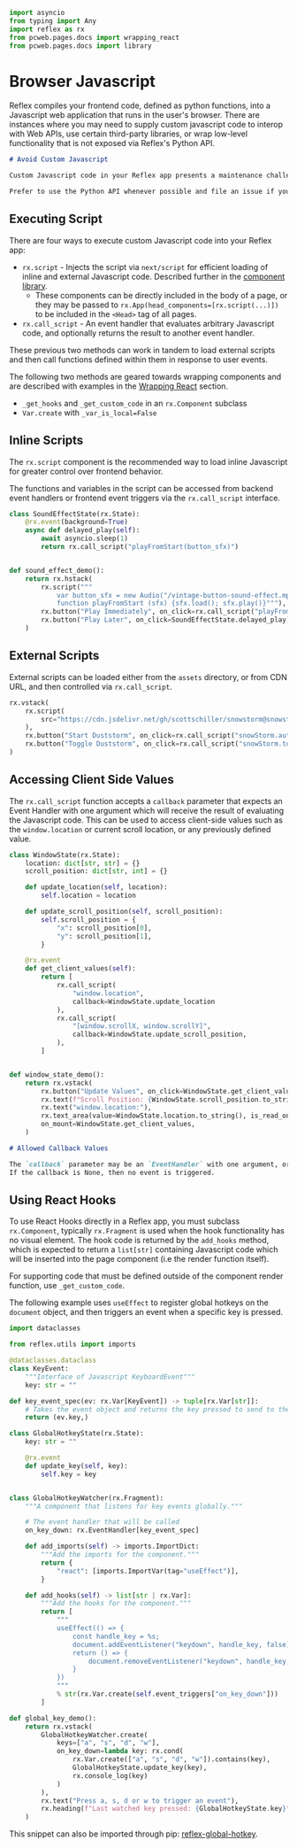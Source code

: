 ```python exec
import asyncio
from typing import Any
import reflex as rx
from pcweb.pages.docs import wrapping_react
from pcweb.pages.docs import library
```

# Browser Javascript

Reflex compiles your frontend code, defined as python functions, into a Javascript web application
that runs in the user's browser. There are instances where you may need to supply custom javascript
code to interop with Web APIs, use certain third-party libraries, or wrap low-level functionality
that is not exposed via Reflex's Python API.

```md alert
# Avoid Custom Javascript

Custom Javascript code in your Reflex app presents a maintenance challenge, as it will be harder to debug and may be unstable across Reflex versions.

Prefer to use the Python API whenever possible and file an issue if you need additional functionality that is not currently provided.
```

## Executing Script

There are four ways to execute custom Javascript code into your Reflex app:

- `rx.script` - Injects the script via `next/script` for efficient loading of inline and external Javascript code. Described further in the [component library]({library.other.script.path}).
  - These components can be directly included in the body of a page, or they may
    be passed to `rx.App(head_components=[rx.script(...)])` to be included in
    the `<Head>` tag of all pages.
- `rx.call_script` - An event handler that evaluates arbitrary Javascript code,
  and optionally returns the result to another event handler.

These previous two methods can work in tandem to load external scripts and then
call functions defined within them in response to user events.

The following two methods are geared towards wrapping components and are
described with examples in the [Wrapping React]({wrapping_react.overview.path})
section.

- `_get_hooks` and `_get_custom_code` in an `rx.Component` subclass
- `Var.create` with `_var_is_local=False`

## Inline Scripts

The `rx.script` component is the recommended way to load inline Javascript for greater control over
frontend behavior.

The functions and variables in the script can be accessed from backend event
handlers or frontend event triggers via the `rx.call_script` interface.

```python demo exec
class SoundEffectState(rx.State):
    @rx.event(background=True)
    async def delayed_play(self):
        await asyncio.sleep(1)
        return rx.call_script("playFromStart(button_sfx)")


def sound_effect_demo():
    return rx.hstack(
        rx.script("""
            var button_sfx = new Audio("/vintage-button-sound-effect.mp3")
            function playFromStart (sfx) {sfx.load(); sfx.play()}"""),
        rx.button("Play Immediately", on_click=rx.call_script("playFromStart(button_sfx)")),
        rx.button("Play Later", on_click=SoundEffectState.delayed_play),
    )
```

## External Scripts

External scripts can be loaded either from the `assets` directory, or from CDN URL, and then controlled
via `rx.call_script`.

```python demo
rx.vstack(
    rx.script(
        src="https://cdn.jsdelivr.net/gh/scottschiller/snowstorm@snowstorm_20131208/snowstorm-min.js",
    ),
    rx.button("Start Duststorm", on_click=rx.call_script("snowStorm.autoStart = false; snowStorm.snowColor = '#111'; snowStorm.start()")),
    rx.button("Toggle Duststorm", on_click=rx.call_script("snowStorm.toggleSnow()")),
)
```

## Accessing Client Side Values

The `rx.call_script` function accepts a `callback` parameter that expects an
Event Handler with one argument which will receive the result of evaluating the
Javascript code. This can be used to access client-side values such as the
`window.location` or current scroll location, or any previously defined value.

```python demo exec
class WindowState(rx.State):
    location: dict[str, str] = {}
    scroll_position: dict[str, int] = {}

    def update_location(self, location):
        self.location = location

    def update_scroll_position(self, scroll_position):
        self.scroll_position = {
            "x": scroll_position[0],
            "y": scroll_position[1],
        }

    @rx.event
    def get_client_values(self):
        return [
            rx.call_script(
                "window.location",
                callback=WindowState.update_location
            ),
            rx.call_script(
                "[window.scrollX, window.scrollY]",
                callback=WindowState.update_scroll_position,
            ),
        ]


def window_state_demo():
    return rx.vstack(
        rx.button("Update Values", on_click=WindowState.get_client_values),
        rx.text(f"Scroll Position: {WindowState.scroll_position.to_string()}"),
        rx.text("window.location:"),
        rx.text_area(value=WindowState.location.to_string(), is_read_only=True),
        on_mount=WindowState.get_client_values,
    )
```

```md alert
# Allowed Callback Values

The `callback` parameter may be an `EventHandler` with one argument, or a lambda with one argument that returns an `EventHandler`.
If the callback is None, then no event is triggered.
```

## Using React Hooks

To use React Hooks directly in a Reflex app, you must subclass `rx.Component`,
typically `rx.Fragment` is used when the hook functionality has no visual
element. The hook code is returned by the `add_hooks` method, which is expected
to return a `list[str]` containing Javascript code which will be inserted into the
page component (i.e the render function itself).

For supporting code that must be defined outside of the component render
function, use `_get_custom_code`.

The following example uses `useEffect` to register global hotkeys on the
`document` object, and then triggers an event when a specific key is pressed.

```python demo exec
import dataclasses

from reflex.utils import imports

@dataclasses.dataclass
class KeyEvent:
    """Interface of Javascript KeyboardEvent"""
    key: str = ""

def key_event_spec(ev: rx.Var[KeyEvent]) -> tuple[rx.Var[str]]:
    # Takes the event object and returns the key pressed to send to the state
    return (ev.key,)

class GlobalHotkeyState(rx.State):
    key: str = ""

    @rx.event
    def update_key(self, key):
        self.key = key


class GlobalHotkeyWatcher(rx.Fragment):
    """A component that listens for key events globally."""

    # The event handler that will be called
    on_key_down: rx.EventHandler[key_event_spec]

    def add_imports(self) -> imports.ImportDict:
        """Add the imports for the component."""
        return {
            "react": [imports.ImportVar(tag="useEffect")],
        }

    def add_hooks(self) -> list[str | rx.Var]:
        """Add the hooks for the component."""
        return [
            """
            useEffect(() => {
                const handle_key = %s;
                document.addEventListener("keydown", handle_key, false);
                return () => {
                    document.removeEventListener("keydown", handle_key, false);
                }
            })
            """
            % str(rx.Var.create(self.event_triggers["on_key_down"]))
        ]

def global_key_demo():
    return rx.vstack(
        GlobalHotkeyWatcher.create(
            keys=["a", "s", "d", "w"],
            on_key_down=lambda key: rx.cond(
                rx.Var.create(["a", "s", "d", "w"]).contains(key),
                GlobalHotkeyState.update_key(key),
                rx.console_log(key)
            )
        ),
        rx.text("Press a, s, d or w to trigger an event"),
        rx.heading(f"Last watched key pressed: {GlobalHotkeyState.key}"),
    )
```

This snippet can also be imported through pip: [reflex-global-hotkey](https://pypi.org/project/reflex-global-hotkey/).
